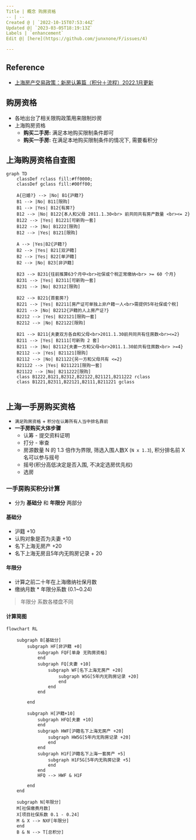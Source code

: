 ```yaml
---
Title | 概念 购房资格
-- | --
Created @ | `2022-10-15T07:53:44Z`
Updated @| `2023-03-05T18:19:13Z`
Labels | `enhancement`
Edit @| [here](https://github.com/junxnone/F/issues/4)

---
```

## Reference
- [上海房产交易政策：新房认筹篇（积分＋流程）2022.1月更新](https://new.qq.com/omn/20220116/20220116A05Y9Z00.html)


## 购房资格

- 各地出台了相关限购政策用来限制炒房
- 上海购房资格
  - **购买二手房:** 满足本地购买限制条件即可
  - **购买一手房:** 在满足本地购买限制条件的情况下, 需要看积分


## 上海购房资格自查图


```mermaid
graph TD
    classDef rclass fill:#ff0000;
    classDef gclass fill:#00ff00;

    A{已婚?} --> |No| B1{沪籍?}
    B1 --> |No| B11[限购]
    B1 --> |Yes| B12{有房?}
    B12 --> |No| B122{本人和父母 2011.1.30<br> 前共同共有房产数量 <br><= 2}
    B122 --> |Yes| B1221[可新购一套]
    B122 --> |No| B1222[限购]
    B12 --> |Yes| B121[限购]

    A --> |Yes|B2{沪籍?}
    B2 --> |Yes| B21[双沪籍]
    B2 --> |Yes| B22[单沪籍]
    B2 --> |No| B23[非沪籍]
    
    B23 --> B231{往前推算63个月中<br>社保或个税正常缴纳<br> >= 60 个月}
    B231 --> |Yes| B2311[可新购一套]
    B231 --> |No| B2312[限购]

    B22 --> B221{首套房?}
    B221 --> |Yes| B2211[房产证可单独上非户籍一人<br>需提供5年社保或个税]
    B221 --> |No| B2212{沪籍的人上房产证?}
    B2212 --> |Yes| B22121[限购一套]
    B2212 --> |No| B22122[限购]
    
    B21 --> B211{夫妻双方各自和父母<br>2011.1.30前共同共有住房数<br><=2}
    B211 --> |Yes| B2111[可新购 2 套]
    B211 --> |No| B2112{夫妻一方和父母<br>2011.1.30前共有住房数<br> >=4}
    B2112 --> |Yes| B21121[限购]
    B2112 --> |No| B21122{另一方和父母共有 <=2}
    B21122 --> |Yes| B211221[限购一套]
    B21122 --> |No| B211222[限购]
    class B1222,B121,B2312,B22122,B21121,B211222 rclass
    class B1221,B2311,B22121,B2111,B211221 gclass
    
```

## 上海一手房购买资格
- `满足购房资格` + `积分在认筹所有人当中排名靠前`
- **一手房购买大体步骤**
  - 认筹 - 提交资料证明
  - 打分 - 审查
  - 房源数量 N 的 1.3 倍作为界限, 筛选入围人数X (`N x 1.3`), 积分排名前 X 名可以参与摇号
  - 摇号(积分高低决定是否入围, 不决定选房优先权)
  - 选房

### 一手房购买积分计算
- 分为 **基础分** 和 **年限分** 两部分

#### 基础分
- 沪籍 +10
- 认购对象是否为夫妻 +10
- 名下上海无房产 +20
- 名下上海无房且5年内无购房记录 + 20

#### 年限分 
- 计算之前二十年在上海缴纳社保月数
- 缴纳月数 * 年限分系数 (0.1~0.24) 

> 年限分 系数各楼盘不同

#### 计算简图

```mermaid
flowchart RL

    subgraph B[基础分]
        subgraph HF[非沪籍 +0]
            subgraph FQF[单身 无购房资格]
            end
            subgraph FQ[夫妻 +10]
                subgraph WF[名下上海无房产 +20]
                    subgraph W5G[5年内无购房记录 +20]
                    end
                end
            end

        end

        subgraph H[沪籍+10]
            subgraph HFQ[夫妻 +10]
            end
            subgraph HWF[沪籍名下上海无房产 +20]
                subgraph HW5G[5年内无购房记录 +20]
                end
            end
            subgraph H1F[沪籍名下上海一套房产 +5]
                subgraph H1F5G[5年内无购房记录 +5]
                end
            end
            HFQ --> HWF & H1F
    
        end   
    end
    
    subgraph N[年限分]
    M[社保缴费月数]
    X[项目社保系数 0.1 - 0.24]
    M & X --> NXF[年限分]
    end
    B & N --> T[总积分]

```
